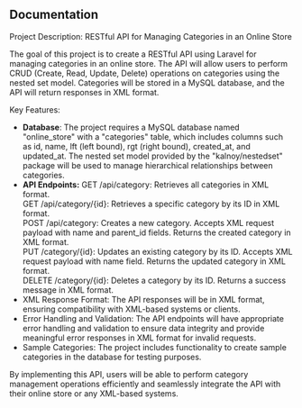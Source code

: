<h2>Documentation</h2>

<p>
Project Description: RESTful API for Managing Categories in an Online Store

The goal of this project is to create a RESTful API using Laravel for managing categories in an online store. The API will allow users to perform CRUD (Create, Read, Update, Delete) operations on categories using the nested set model. Categories will be stored in a MySQL database, and the API will return responses in XML format.

Key Features:

<ul>
<li>
<b>Database</b>: The project requires a MySQL database named "online_store" with a "categories" table, which includes columns such as id, name, lft (left bound), rgt (right bound), created_at, and updated_at. The nested set model provided by the "kalnoy/nestedset" package will be used to manage hierarchical relationships between categories.
</li>
<li>
<b>API Endpoints:</b>
GET /api/category: Retrieves all categories in XML format.<br>
GET /api/category/{id}: Retrieves a specific category by its ID in XML format.<br>
POST /api/category: Creates a new category. Accepts XML request payload with name and parent_id fields. Returns the created category in XML format.<br>
PUT /category/{id}: Updates an existing category by its ID. Accepts XML request payload with name field. Returns the updated category in XML format.<br>
DELETE /category/{id}: Deletes a category by its ID. Returns a success message in XML format.
</li>
<li>
XML Response Format: The API responses will be in XML format, ensuring compatibility with XML-based systems or clients.
</li>
<li>
Error Handling and Validation: The API endpoints will have appropriate error handling and validation to ensure data integrity and provide meaningful error responses in XML format for invalid requests.
</li>
<li>
Sample Categories: The project includes functionality to create sample categories in the database for testing purposes.
</li>
</ul>

</p>

<p>
By implementing this API, users will be able to perform category management operations efficiently and seamlessly integrate the API with their online store or any XML-based systems.
</p>